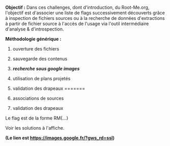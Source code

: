 **Objectif :** Dans ces challenges, dont d'introduction, du Root-Me.org, l'objectif est d'associer une liste de flags successivement découverts grâce à inspection de fichiers sources ou à la recherche de données d'extractions à partir de fichier source à l'accès de l'usage via l'outil intermédiaire d'analyse & d'introspection.

**Méthodologie générique :**
1) ouverture des fichiers
2) sauvegarde des contenus
3) ***recherche sous google images***
4) utilisation de plans projetés

5) validation des drapeaux
=======
5) associations de sources
6) validation des drapeaux

Le flag est de la forme RM{...}

Voir les solutions à l'affiche.

****(Le lien est https://images.google.fr/?gws_rd=ssl)****

